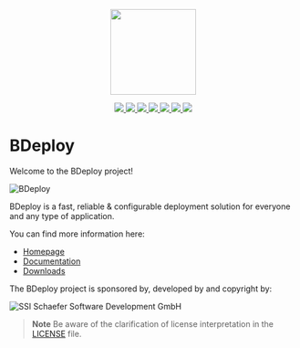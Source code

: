 <p align="center">
  <img src="https://bdeploy.io/user/images/logo.svg" width="150" />
</p>
<p align="center">
  <a href="https://github.com/bdeployteam/bdeploy/actions?query=workflow%3A%22BDeploy+CI+-+Linux%22+branch%3Amaster" title="GitHub CI - Linux">
   <img src="https://github.com/bdeployteam/bdeploy/workflows/BDeploy%20CI%20-%20Linux/badge.svg?branch=master" />
  </a>
  <!-- Uncomment once Windows is back on track.
  <a href="https://github.com/bdeployteam/bdeploy/actions?query=workflow%3A%22BDeploy+CI+-+Windows%22+branch%3Amaster" title="GitHub CI - Windows">
   <img src="https://github.com/bdeployteam/bdeploy/workflows/BDeploy%20CI%20-%20Windows/badge.svg?branch=master" />
  </a>
  -->
  <a href="https://sonarcloud.io/dashboard?id=bdeployteam_bdeploy" title="Quality Gate">
   <img src="https://sonarcloud.io/api/project_badges/measure?metric=alert_status&project=bdeployteam_bdeploy" />
  </a>
  <a href="https://sonarcloud.io/dashboard?id=bdeployteam_bdeploy" title="Test Coverage">
   <img src="https://sonarcloud.io/api/project_badges/measure?metric=coverage&project=bdeployteam_bdeploy" />
  </a>
  <a href="https://sonarcloud.io/dashboard?id=bdeployteam_bdeploy" title="Maintainability Rating">
   <img src="https://sonarcloud.io/api/project_badges/measure?metric=sqale_rating&project=bdeployteam_bdeploy" />
  </a>
  <a href="https://sonarcloud.io/dashboard?id=bdeployteam_bdeploy" title="Reliability Rating">
   <img src="https://sonarcloud.io/api/project_badges/measure?metric=reliability_rating&project=bdeployteam_bdeploy" />
  </a>
  <a href="https://sonarcloud.io/dashboard?id=bdeployteam_bdeploy" title="Security Rating">
   <img src="https://sonarcloud.io/api/project_badges/measure?metric=security_rating&project=bdeployteam_bdeploy" />
  </a>
  <a href="https://www.youtube.com/channel/UCIsYjcRg7GSFb7pM60MBmtw/featured" title="YouTube Channel">
   <img src="https://img.shields.io/static/v1?label=&message=BDeploy%20on%20YouTube&color=red&logo=youtube" />
  </a>
</p>

# BDeploy

Welcome to the BDeploy project!

![BDeploy](https://bdeploy.io/user/images/doc_dashboardprocesscontrol.png)

BDeploy is a fast, reliable & configurable deployment solution for everyone and any type of application.

You can find more information here:

* [Homepage](https://bdeploy.io)
* [Documentation](https://bdeploy.io/user/index.html)
* [Downloads](https://github.com/bdeployteam/bdeploy/releases)

The BDeploy project is sponsored by, developed by and copyright by:

![SSI Schaefer Software Development GmbH](https://bdeploy.io/user/images/ssi-logo.png)

> **Note**
> Be aware of the clarification of license interpretation in the [LICENSE](LICENSE) file.

